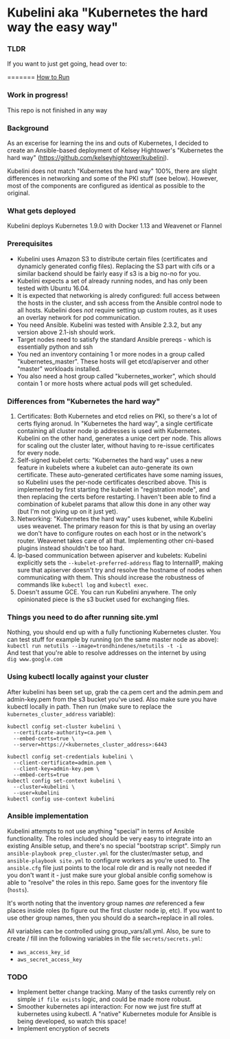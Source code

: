 # Kubelini aka "Kubernetes the hard way the easy way"

### TLDR
If you want to just get going, head over to:

=======
[How to Run](../master/HOWTO.md)


### Work in progress! 
This repo is not finished in any way

### Background
As an excerise for learning the ins and outs of Kubernetes, I decided to create an Ansible-based deployment of Kelsey Hightower's "Kubernetes the hard way" (https://github.com/kelseyhightower/kubelini).

Kubelini does not match "Kubernetes the hard way" 100%, there are slight differences in networking and some of the PKI stuff (see below). However, most of the components are configured as identical as possible to the original.

### What gets deployed
Kubelini deploys Kubernetes 1.9.0 with Docker 1.13 and Weavenet or Flannel
### Prerequisites
- Kubelini uses Amazon S3 to distribute certain files (certificates and dynamicly generated config files). Replacing the S3 part with cifs or a similar backend should be fairly easy if s3 is a big no-no for you.
- Kubelini expects a set of already running nodes, and has only been tested with Ubuntu 16.04.
- It is expected that networking is alredy configured: full access between the hosts in the cluster, and ssh access from the Ansible control node to all hosts. Kubelini does _not_ require setting up custom routes, as it uses an overlay network for pod communication.
- You need Ansible. Kubelini was tested with Ansible 2.3.2, but any version above 2.1-ish should work.
- Target nodes need to satisfy the standard Ansible prereqs - which is essentially python and ssh
- You ned an inventory containing 1 or more nodes in a group called "kubernetes_master". These hosts will get etcd/apiserver and other "master" workloads installed.
- You also need a host group called "kubernetes_worker", which should contain 1 or more hosts where actual pods will get scheduled.

### Differences from "Kubernetes the hard way"
1. Certificates: Both Kubernetes and etcd relies on PKI, so there's a lot of certs flying aronud. In "Kubernetes the hard way", a single certificate containing all cluster node ip addresses is used with Kubernetes. Kubelini on the other hand, generates a uniqe cert per node. This allows for scaling out the cluster later, without having to re-issue certificates for every node.
2. Self-signed kubelet certs: "Kubernetes the hard way" uses a new feature in kubelets where a kubelet can auto-generate its own certificate. These auto-generated certificates have some naming issues, so Kubelini uses the per-node certificates described above. This is implemented by first starting the kubelet in "registration mode", and then replacing the certs before restarting. I haven't been able to find a combination of kubelet params that allow this done in any other way (but I'm not giving up on it just yet).
3. Networking: "Kubernetes the hard way" uses kubenet, while Kubelini uses weavenet. The primary reason for this is that by using an overlay we don't have to configure routes on each host or in the network's router. Weavenet takes care of all that. Implementing other cni-based plugins instead shouldn't be too hard.
4. Ip-based communication between apiserver and kubelets: Kubelini explicitly sets the `--kubelet-preferred-address` flag to InternalIP, making sure that apiserver doesn't try and resolve the hostname of nodes when communicating with them. This should increase the robustness of commands like `kubectl log` and `kubectl exec`.
5. Doesn't assume GCE. You can run Kubelini anywhere. The only opinionated piece is the s3 bucket used for exchanging files.

### Things you need to do after running site.yml
Nothing, you should end up with a fully functioning Kubernetes cluster. You can test stuff for example by running (on the same master node as above):   
`kubectl run netutils --image=trondhindenes/netutils -t -i`   
And test that you're able to resolve addresses on the internet by using   
`dig www.google.com`

### Using kubectl locally against your cluster
After kubelini has been set up, grab the ca.pem cert and the admin.pem and admin-key.pem from the s3 bucket you've used.
Also make sure you have kubectl locally in path. Then run (make sure to replace the `kubernetes_cluster_address` variable):

```
kubectl config set-cluster kubelini \
  --certificate-authority=ca.pem \
  --embed-certs=true \
  --server=https://<kubernetes_cluster_address>:6443

kubectl config set-credentials kubelini \
  --client-certificate=admin.pem \
  --client-key=admin-key.pem \
  --embed-certs=true
kubectl config set-context kubelini \
  --cluster=kubelini \
  --user=kubelini
kubectl config use-context kubelini
```

### Ansible implementation
Kubelini attempts to not use anything "special" in terms of Ansible functionality. The roles included should be very easy to integrate into an existing Ansible setup, and there's no special "bootstrap script". Simply run `ansible-playbook prep_cluster.yml` for the cluster/master setup, and `ansible-playbook site.yml` to configure workers as you're used to. The `ansible.cfg` file just points to the local role dir and is really not needed if you don't want it - just make sure your global ansible config somehow is able to "resolve" the roles in this repo. Same goes for the inventory file (`hosts`).

It's worth noting that the inventory group names _are_ referenced a few places inside roles (to figure out the first cluster node ip, etc). If you want to use other group names, then you should do a search+replace in all roles.

All variables can be controlled using group_vars/all.yml. Also, be sure to create / fill inn the following variables in the file `secrets/secrets.yml`:   
- `aws_access_key_id`
- `aws_secret_access_key`

### TODO
- Implement better change tracking. Many of the tasks currently rely on simple `if file exists` logic, and could be made more robust.
- Smoother kubernetes api interaction: For now we just fire stuff at kubernetes using kubectl. A "native" Kubernetes module for Ansible is being developed, so watch this space!
- Implement encryption of secrets
